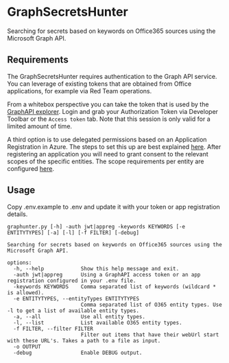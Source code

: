 # GraphSecretsHunter

Searching for secrets based on keywords on Office365 sources using the Microsoft Graph API.

## Requirements

The GraphSecretsHunter requires authentication to the Graph API service. You can leverage of existing tokens that are obtained from Office applications, for example via Red Team operations.

From a whitebox perspective you can take the token that is used by the [GraphAPI explorer](https://developer.microsoft.com/en-us/graph/graph-explorer). Login and grab your Authorization Token via Developer Toolbar or the `Access token` tab. Note that this session is only valid for a limited amount of time.

A third option is to use delegated permissions based on an Application Registration in Azure. The steps to set this up are best explained [here]('https://learn.microsoft.com/en-us/graph/auth-register-app-v2'). After registering an application you will need to grant consent to the relevant scopes of the specific entities. The scope requirements per entity are configured [here]('graphunter/entities/types.py'). 

## Usage

Copy .env.example to .env and update it with your token or app registration details.

```
graphunter.py [-h] -auth jwt|appreg -keywords KEYWORDS [-e ENTITYTYPES] [-a] [-l] [-f FILTER] [-debug]

Searching for secrets based on keywords on Office365 sources using the Microsoft Graph API.

options:
  -h, --help            Show this help message and exit.
  -auth jwt|appreg      Using a GraphAPI access token or an app registration configured in your .env file.
  -keywords KEYWORDS    Comma separated list of keywords (wildcard * is allowed).
  -e ENTITYTYPES, --entityTypes ENTITYTYPES
                        Comma separated list of O365 entity types. Use -l to get a list of available entity types.
  -a, --all             Use all entity types.
  -l, --list            List available O365 entity types.
  -f FILTER, --filter FILTER
                        Filter out items that have their webUrl start with these URL's. Takes a path to a file as input.
  -o OUTPUT             
  -debug                Enable DEBUG output.
```
